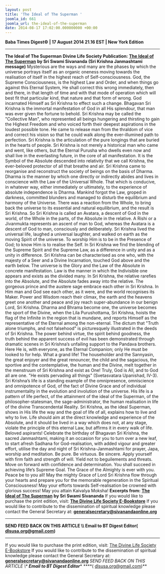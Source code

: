 ```yaml
---
layout: post
title: 'The Ideal of The Superman '
joomla_id: 661
joomla_url: the-ideal-of-the-superman
date: 2014-08-17 17:02:00.000000000 +00:00
---
```

**Baba Times Digest© | 17 August 2014 21.16 EST | New York Edition**
* * *  
 **The Ideal of The Superman**
**Divine Life Society Publication:** [**The Ideal of The Superman**](http://www.dlshq.org/discourse/sep99.htm) **by Sri Swami Sivananda**
**(Sri Krishna Janmashtami message)**
Mysterious are the ways and many are the phases by which the universe portrays itself as an organic oneness moving towards the realisation of itself in the highest reach of Self-consciousness. God, the Supreme Consciousness, is the highest Law and Order, and when things go against this Eternal System, He shall correct this wrong immediately, then and there, in that length of time and with that mode of operation which will best fit that particular kind, that nature and that form of wrong. God incarnated Himself as Sri Krishna to effect such a change.
Bhagavan Sri Krishna is the immortal manifestation of God in all His splendour, that man was ever given the fortune to behold. Sri Krishna may be called the "Collective Man", who represented all beings hungering and thirsting to gain the Highest Freedom and who voiced forth their deepest aspirations in the loudest possible tone. He came to release man from the thraldom of vice and correct his vision so that he could walk along the ever-illumined path to perfection. Sri Krishna is the articulation of the pure longings that are buried in the hearts of people. Sri Krishna is not merely a historical man who came and went, like others, but the Eternal Purusha who dwells even now and shall live in the everlasting future, in the core of all manifestation. It is the Symbol of the Absolute descended into relativity that we call Krishna, the ever-beloved protector of all that breathe and air.
Sri Krishna came to reorganise and reconstruct the society of beings on the basis of Dharma. Dharma is the manner by which one directly or indirectly abides and lives in conscience with the Law of the Universal Whole. That which is conducive, in whatever way, either immediately or ultimately, to the experience of absolute independence is Dharma. Mankind forgot the Law, groped in darkness, committed blunders and managed to disturb the equilibrium and harmony of the Universe. There was a reaction from the Whole, to bring back the universe to its essential and natural equilibrium, and the result is Sri Krishna. So Sri Krishna is called an Avatara, a descent of God in the world, of the Whole in the parts, of the Absolute in the relative. A Rishi or a Jivanmukta represents an ascent of man to God, whereas the Avatara is a descent of God to man, consciously and deliberately. Sri Krishna lived the universal life, laughed a universal laughter, and walked on earth as the moving Spirit of the universe. To worship Him is to be in the Presence of God; to know Him is to realise the Self.
In Sri Krishna we find the blending of the Supreme Spirit and the Supreme Law, as a difference in unity and as a unity in difference. Sri Krishna can be characterised as one who, with the majesty of a Seer and a Divine Incarnation, touched God above and the earth below. The universe is the Glory and the Law of the Absolute in concrete manifestation. Law is the manner in which the Indivisible one appears and exists as the divided many. In Sri Krishna, the relative rarefies into the Absolute, and the Absolute fades away into the relative. The gorgeous prince and the austere sage embrace each other in Sri Krishna.
In Him man and God see each other, as it were, and the world recognises its Maker. Power and Wisdom reach their climax, the earth and the heavens greet one another and peace and joy reach super-abundance in our benign Lord, Sri Krishna. Dharma and Bhrama become one, the universe becomes the sport of the Divine, when the Lila Purushottama, Sri Krishna, hoists the flag of the Infinite in the region that is mundane, and reports Himself as the representative of the Eternal among the non-eternal. The dictum that "Truth alone triumphs, and not falsehood" is picturesquely illustrated in the deeds of Sri Krishna. The power behind virtue, the spirit behind goodness, the truth behind the apparent success of evil has been demonstrated through dramatic scenes in Sri Krishna’s unfailing support to the Pandava brothers. Here He is, with everyone, as the Eternal Companion; only He must be looked to for help.
What a grand life! The householder and the Sannyasin, the great enjoyer and the great renouncer, the child and the sagacious, the sportive and the contemplative, the human and the Divine, melt together in the menstruum of Sri Krishna and exist as One! Truly, God is All, and to God all are one. "He exists pervading all things" (Svetasvatara Upanishad, IV-3).
Sri Krishna’s life is a standing example of the omnipresence, omniscience and omnipotence of God, of the fact of Divine Grace and of individual instrumentality in the evolution and involution of the universe. His life is a pattern of life perfect, of the attainment of the ideal of the Superman, of the philosopher-statesman, the sage-administrator, the human realisation in life of the divine Transcendental Reality. Sri Krishna, as the ideal Superman, shows in His life the way and the goal of life of all, explains how to live and why to live. Life should aim at the direct knowledge and experience of the Absolute, and it should be lived in a way which does not, at any stage, violate the principle of this eternal Law, but affirms it in every walk of life.
Beloved aspirants! Celebrate the birthday of Bhagavan Sri Krishna, the sacred Janmashtami, making it an occasion for you to turn over a new leaf, to start afresh Sadhana for God-realisation, with added vigour and greater effort, utilise the day and night of Sri Krishna-Janmashtami for prayer, Japa, worship and meditation. Be pure. Be virtuous. Be sincere. Apply yourself with firm faith and strength of will. Yield not to beguilements and threats. Move on forward with confidence and determination. You shall succeed in achieving life’s Supreme Goal. The Grace of the Almighty is ever with you.
Peace be to you all! May the mighty Grace of Lord Sri Krishna flow through your hearts and prepare you for the memorable regeneration in the Spiritual Consciousness! May your efforts towards Self-realisation be crowned with glorious success! May you attain Kaivalya Moksha!
**Excerpts from:** [**The Ideal of The Superman**](http://www.dlshq.org/discourse/sep99.htm) **by Sri Swami Sivananda**
If you would like to purchase the print edition, visit: **[The Divine Life Society E-Bookstore](http://www.dlshq.org/download/download.htm)**
If you would like to contribute to the dissemination of spiritual knowledge please contact the General Secretary at: [](mailto:%20%3Cscript%20type=%27text/javascript%27%3E%20%3C%21--%20var%20prefix%20=%20%27ma%27%20+%20%27il%27%20+%20%27to%27;%20var%20path%20=%20%27hr%27%20+%20%27ef%27%20+%20%27=%27;%20var%20addy57016%20=%20%27generalsecretary%27%20+%20%27@%27;%20addy57016%20=%20addy57016%20+%20%27sivanandaonline%27%20+%20%27.%27%20+%20%27org%27;%20document.write%28%27%3Ca%20%27%20+%20path%20+%20%27%5C%27%27%20+%20prefix%20+%20%27:%27%20+%20addy57016%20+%20%27%5C%27%3E%27%29;%20document.write%28addy57016%29;%20document.write%28%27%3C%5C/a%3E%27%29;%20//--%3E%5Cn%20%3C/script%3E%3Cscript%20type=%27text/javascript%27%3E%20%3C%21--%20document.write%28%27%3Cspan%20style=%5C%27display:%20none;%5C%27%3E%27%29;%20//--%3E%20%3C/script%3EThis%20email%20address%20is%20being%20protected%20from%20spambots.%20You%20need%20JavaScript%20enabled%20to%20view%20it.%20%3Cscript%20type=%27text/javascript%27%3E%20%3C%21--%20document.write%28%27%3C/%27%29;%20document.write%28%27span%3E%27%29;%20//--%3E%20%3C/script%3E?subject=Contribution%20to%20Dissemination%20of%20Spiritual%20Knowledge) **generalsecretary@sivanandaonline.org**
****
**SEND FEED BACK ON THIS ARTICLE \\\ Email to BT Digest Editor[](mailto:%20%3Cscript%20type=%27text/javascript%27%3E%20%3C%21--%20var%20prefix%20=%20%27ma%27%20+%20%27il%27%20+%20%27to%27;%20var%20path%20=%20%27hr%27%20+%20%27ef%27%20+%20%27=%27;%20var%20addy72654%20=%20%27dlsusa.org%27%20+%20%27@%27;%20addy72654%20=%20addy72654%20+%20%27gmail%27%20+%20%27.%27%20+%20%27com%27;%20document.write%28%27%3Ca%20%27%20+%20path%20+%20%27%5C%27%27%20+%20prefix%20+%20%27:%27%20+%20addy72654%20+%20%27%5C%27%3E%27%29;%20document.write%28addy72654%29;%20document.write%28%27%3C%5C/a%3E%27%29;%20//--%3E%5Cn%20%3C/script%3E%3Cscript%20type=%27text/javascript%27%3E%20%3C%21--%20document.write%28%27%3Cspan%20style=%5C%27display:%20none;%5C%27%3E%27%29;%20//--%3E%20%3C/script%3EThis%20email%20address%20is%20being%20protected%20from%20spambots.%20You%20need%20JavaScript%20enabled%20to%20view%20it.%20%3Cscript%20type=%27text/javascript%27%3E%20%3C%21--%20document.write%28%27%3C/%27%29;%20document.write%28%27span%3E%27%29;%20//--%3E%20%3C/script%3E?subject=DLS%20Posts)( [dlsusa.org@gmail.com](mailto:dlsusa.org@gmail.com))**
* * *
  
If you would like to purchase the print edition, visit: [The Divine Life Society E-Bookstore](http://www.dlshq.org/download/download.htm)
If you would like to contribute to the dissemination of spiritual knowledge please contact the General Secretary at: **[generalsecretary@sivanandaonline.org](mailto:generalsecretary@sivanandaonline.org)**
**SEND FEED BACK ON THIS ARTICLE \\\**  **Email to BT Digest Editor**** [](mailto:%20%3Cscript%20type=%27text/javascript%27%3E%20%3C%21--%20var%20prefix%20=%20%27ma%27%20+%20%27il%27%20+%20%27to%27;%20var%20path%20=%20%27hr%27%20+%20%27ef%27%20+%20%27=%27;%20var%20addy72654%20=%20%27dlsusa.org%27%20+%20%27@%27;%20addy72654%20=%20addy72654%20+%20%27gmail%27%20+%20%27.%27%20+%20%27com%27;%20document.write%28%27%3Ca%20%27%20+%20path%20+%20%27%5C%27%27%20+%20prefix%20+%20%27:%27%20+%20addy72654%20+%20%27%5C%27%3E%27%29;%20document.write%28addy72654%29;%20document.write%28%27%3C%5C/a%3E%27%29;%20//--%3E%5Cn%20%3C/script%3E%3Cscript%20type=%27text/javascript%27%3E%20%3C%21--%20document.write%28%27%3Cspan%20style=%5C%27display:%20none;%5C%27%3E%27%29;%20//--%3E%20%3C/script%3EThis%20email%20address%20is%20being%20protected%20from%20spambots.%20You%20need%20JavaScript%20enabled%20to%20view%20it.%20%3Cscript%20type=%27text/javascript%27%3E%20%3C%21--%20document.write%28%27%3C/%27%29;%20document.write%28%27span%3E%27%29;%20//--%3E%20%3C/script%3E?subject=DLS%20Posts)****( [dlsusa.org@gmail.com](mailto:dlsusa.org@gmail.com))**  
